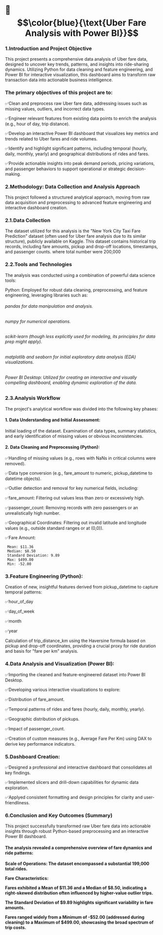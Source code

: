 # 🚗 $$\color{blue}{\text{Uber Fare Analysis with Power BI}}$$




 ### 1.Introduction and Project Objective

This project presents a comprehensive data analysis of Uber fare data, designed to uncover key trends, patterns, and insights into ride-sharing dynamics. Utilizing Python for data cleaning and feature engineering, and Power BI for interactive visualization, this dashboard aims to transform raw transaction data into actionable business intelligence.

 ### The primary objectives of this project are to:
 
 ✅Clean and preprocess raw Uber fare data, addressing issues such as missing values, outliers, and incorrect data types.

 ✅Engineer relevant features from existing data points to enrich the analysis (e.g., hour of day, trip distance).

 ✅Develop an interactive Power BI dashboard that visualizes key metrics and trends related to Uber fares and ride volumes.

 ✅Identify and highlight significant patterns, including temporal (hourly, daily, monthly, yearly) and geographical distributions of rides and fares.

 ✅Provide actionable insights into peak demand periods, pricing variations, and passenger behaviors to support operational or strategic decision-making.

 ### 2.Methodology: Data Collection and Analysis Approach

 This project followed a structured analytical approach, moving from raw data acquisition and preprocessing to advanced feature engineering and interactive dashboard   creation.
 ### 2.1.Data Collection
 
 The dataset utilized for this analysis is the "New York City Taxi Fare Prediction" dataset (often used for Uber fare analysis due to its similar structure), publicly available on Kaggle. This dataset contains historical trip records, including fare amounts, pickup and drop-off locations, timestamps, and passenger counts. where total number were 200,000

### 2.2.Tools and Technologies
 The analysis was conducted using a combination of powerful data science tools:

Python: Employed for robust data cleaning, preprocessing, and feature engineering, leveraging libraries such as:

  ###### pandas for data manipulation and analysis.

  ###### numpy for numerical operations.

  ######  scikit-learn (though less explicitly used for modeling, its principles for data prep might apply).

  ######  matplotlib and seaborn for initial exploratory data analysis (EDA) visualizations.

  ######  Power BI Desktop: Utilized for creating an interactive and visually compelling dashboard, enabling dynamic exploration of the data.

### 2.3.Analysis Workflow  
  The project's analytical workflow was divided into the following key phases:

  #### 1. Data Understanding and Initial Assessment:
  Initial loading of the dataset.
  Examination of data types, summary statistics, and early identification of missing values or obvious inconsistencies.

  #### 2. Data Cleaning and Preprocessing (Python):
  ✅Handling of missing values (e.g., rows with NaNs in critical columns were removed).
  
  ✅Data type conversion (e.g., fare_amount to numeric, pickup_datetime to datetime objects).
  
  ✅Outlier detection and removal for key numerical fields, including:
  
  ✅fare_amount: Filtering out values less than zero or excessively high.
  
  ✅passenger_count: Removing records with zero passengers or an unrealistically high number.
  
  ✅Geographical Coordinates: Filtering out invalid latitude and longitude values (e.g., outside standard ranges or at (0,0)).


  ✅Fare Amount:

     Mean: $11.36 
     Median: $8.50
     Standard Deviation: 9.89
     Max: $499.00
     Min: -52.00


### 3.Feature Engineering (Python):
Creation of new, insightful features derived from pickup_datetime to capture temporal patterns:

✅hour_of_day

✅day_of_week

✅month

✅year

Calculation of trip_distance_km using the Haversine formula based on pickup and drop-off coordinates, providing a crucial proxy for ride duration and basis for "fare per km" analysis.

### 4.Data Analysis and Visualization (Power BI):
✅Importing the cleaned and feature-engineered dataset into Power BI Desktop.

✅Developing various interactive visualizations to explore:

✅Distribution of fare_amount.

✅Temporal patterns of rides and fares (hourly, daily, monthly, yearly).

✅Geographic distribution of pickups.

✅Impact of passenger_count.

✅Creation of custom measures (e.g., Average Fare Per Km) using DAX to derive key performance indicators.

### 5.Dashboard Creation:

✅Designed a professional and interactive dashboard that consolidates all key findings.

✅Implemented slicers and drill-down capabilities for dynamic data exploration.

✅Applyed consistent formatting and design principles for clarity and user-friendliness.

### 6.Conclusion and Key Outcomes (Summary)
This project successfully transformed raw Uber fare data into actionable insights through robust Python-based preprocessing and an interactive Power BI dashboard.

#### The analysis revealed a comprehensive overview of fare dynamics and ride patterns:

**Scale of Operations: The dataset encompassed a substantial 199,000 total rides.**

**Fare Characteristics:**

**Fares exhibited a Mean of $11.36 and a Median of $8.50, indicating a right-skewed distribution often influenced by higher-value outlier trips.**

**The Standard Deviation of $9.89 highlights significant variability in fare amounts.**

**Fares ranged widely from a Minimum of -$52.00 (addressed during cleaning) to a Maximum of $499.00, showcasing the broad spectrum of trip costs.**

  
 
